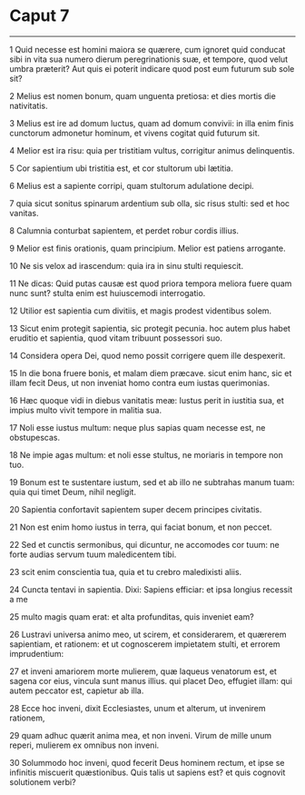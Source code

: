 # Caput 7

***

1 Quid necesse est homini maiora se quærere, cum ignoret quid conducat sibi in vita sua numero dierum peregrinationis suæ, et tempore, quod velut umbra præterit? Aut quis ei poterit indicare quod post eum futurum sub sole sit?

2 Melius est nomen bonum, quam unguenta pretiosa: et dies mortis die nativitatis.

3 Melius est ire ad domum luctus, quam ad domum convivii: in illa enim finis cunctorum admonetur hominum, et vivens cogitat quid futurum sit.

4 Melior est ira risu: quia per tristitiam vultus, corrigitur animus delinquentis.

5 Cor sapientium ubi tristitia est, et cor stultorum ubi lætitia.

6 Melius est a sapiente corripi, quam stultorum adulatione decipi.

7 quia sicut sonitus spinarum ardentium sub olla, sic risus stulti: sed et hoc vanitas.

8 Calumnia conturbat sapientem, et perdet robur cordis illius.

9 Melior est finis orationis, quam principium. Melior est patiens arrogante.

10 Ne sis velox ad irascendum: quia ira in sinu stulti requiescit.

11 Ne dicas: Quid putas causæ est quod priora tempora meliora fuere quam nunc sunt? stulta enim est huiuscemodi interrogatio.

12 Utilior est sapientia cum divitiis, et magis prodest videntibus solem.

13 Sicut enim protegit sapientia, sic protegit pecunia. hoc autem plus habet eruditio et sapientia, quod vitam tribuunt possessori suo.

14 Considera opera Dei, quod nemo possit corrigere quem ille despexerit.

15 In die bona fruere bonis, et malam diem præcave. sicut enim hanc, sic et illam fecit Deus, ut non inveniat homo contra eum iustas querimonias.

16 Hæc quoque vidi in diebus vanitatis meæ: Iustus perit in iustitia sua, et impius multo vivit tempore in malitia sua.

17 Noli esse iustus multum: neque plus sapias quam necesse est, ne obstupescas.

18 Ne impie agas multum: et noli esse stultus, ne moriaris in tempore non tuo.

19 Bonum est te sustentare iustum, sed et ab illo ne subtrahas manum tuam: quia qui timet Deum, nihil negligit.

20 Sapientia confortavit sapientem super decem principes civitatis.

21 Non est enim homo iustus in terra, qui faciat bonum, et non peccet.

22 Sed et cunctis sermonibus, qui dicuntur, ne accomodes cor tuum: ne forte audias servum tuum maledicentem tibi.

23 scit enim conscientia tua, quia et tu crebro maledixisti aliis.

24 Cuncta tentavi in sapientia. Dixi: Sapiens efficiar: et ipsa longius recessit a me

25 multo magis quam erat: et alta profunditas, quis inveniet eam?

26 Lustravi universa animo meo, ut scirem, et considerarem, et quærerem sapientiam, et rationem: et ut cognoscerem impietatem stulti, et errorem imprudentium:

27 et inveni amariorem morte mulierem, quæ laqueus venatorum est, et sagena cor eius, vincula sunt manus illius. qui placet Deo, effugiet illam: qui autem peccator est, capietur ab illa.

28 Ecce hoc inveni, dixit Ecclesiastes, unum et alterum, ut invenirem rationem,

29 quam adhuc quærit anima mea, et non inveni. Virum de mille unum reperi, mulierem ex omnibus non inveni.

30 Solummodo hoc inveni, quod fecerit Deus hominem rectum, et ipse se infinitis miscuerit quæstionibus. Quis talis ut sapiens est? et quis cognovit solutionem verbi?

